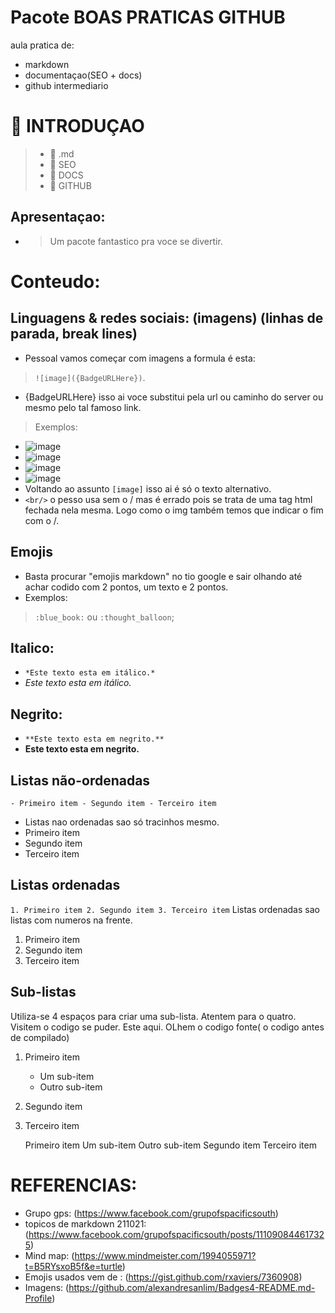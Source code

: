 # Pacote BOAS PRATICAS GITHUB 

aula pratica de:
- markdown 
- documentaçao(SEO + docs) 
- github intermediario   

# :thought_balloon: INTRODUÇAO
> - :blue_book: .md
> - :blue_book: SEO
> - :blue_book: DOCS
> - :blue_book: GITHUB

## Apresentaçao:
 - > Um pacote fantastico pra voce se divertir.
 
# Conteudo:

## Linguagens & redes sociais: (imagens) (linhas de parada, break lines)     
-  Pessoal vamos começar com imagens a formula é esta:       
> `![image]({BadgeURLHere})`.<br/>
- {BadgeURLHere} isso ai voce substitui pela url ou caminho do server ou mesmo pelo tal famoso link.   
> Exemplos: <br/>
- ![image](https://img.shields.io/badge/GitHub-100000?style=for-the-badge&logo=github&logoColor=white)
- ![image](https://img.shields.io/badge/Facebook-1877F2?style=for-the-badge&logo=facebook&logoColor=white)
- ![image](https://img.shields.io/badge/Markdown-000000?style=for-the-badge&logo=markdown&logoColor=white)
- ![image](https://img.shields.io/badge/HTML-239120?style=for-the-badge&logo=html5&logoColor=white)
- Voltando ao assunto `[image]` isso ai é só o texto alternativo. 
- `<br/>` o pesso usa sem o / mas é errado pois se trata de uma tag html fechada nela mesma. Logo como o img também temos que indicar o fim com o /.

## Emojis
- Basta procurar "emojis markdown" no tio google e sair olhando até achar codido com 2 pontos, um texto e 2 pontos.<br/>
- Exemplos:
>  `:blue_book:`  ou  `:thought_balloon`;          

## Italico:
- `*Este texto esta em itálico.*`
- *Este texto esta em itálico.*

## Negrito:
- `**Este texto esta em negrito.**`
- **Este texto esta em negrito.**

## Listas não-ordenadas
` - Primeiro item - Segundo item - Terceiro item `<br/>
   - Listas nao ordenadas sao só tracinhos mesmo.     
   - Primeiro item
   - Segundo item
   - Terceiro item

## Listas ordenadas
` 1. Primeiro item 2. Segundo item 3. Terceiro item `
    Listas ordenadas sao listas com numeros na frente.      
   1. Primeiro item
   2. Segundo item
   3. Terceiro item

## Sub-listas

Utiliza-se 4 espaços para criar uma sub-lista. Atentem para o quatro.  Visitem o codigo se puder. Este aqui. OLhem o codigo fonte( o codigo antes de compilado)          

1. Primeiro item
    - Um sub-item
    - Outro sub-item
2. Segundo item
3. Terceiro item

    Primeiro item
        Um sub-item
        Outro sub-item
    Segundo item
    Terceiro item






# REFERENCIAS: 
- Grupo gps: (https://www.facebook.com/grupofspacificsouth)
- topicos de markdown 211021: (https://www.facebook.com/grupofspacificsouth/posts/111090844617325) 
- Mind map: (https://www.mindmeister.com/1994055971?t=B5RYsxoB5f&e=turtle) 
- Emojis usados vem de : (https://gist.github.com/rxaviers/7360908) 
- Imagens: (https://github.com/alexandresanlim/Badges4-README.md-Profile) 
